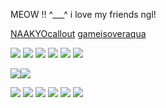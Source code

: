 MEOW !! ^___^  i love my friends ngl!

[NAAKYOcallout](https://rentry.co/NAAKYOcallout)
[gameisoveraqua](https://rentry.co/gameisoveraqua)

![](https://supplies.ju.mp/assets/images/gallery01/4818a6e8_original.jpg?v=6a50b904) ![](https://watermelon.crd.co/assets/images/gallery07/2d99cd5f.jpg?v=2a41aca3) ![](https://watermelon.crd.co/assets/images/gallery07/8fac4f7e.gif?v=2a41aca3) ![](https://64.media.tumblr.com/1f05704d0bb02629e4f0c9d2956d3f07/473928ea48888009-80/s100x200/de965c3755aa2cc768b659ab2a750e6bd101a16e.gifv) ![](https://64.media.tumblr.com/f5fa6014ce5782a515fa7bf67ed896ed/7db2bebf0a31eed2-81/s100x200/4d3e5d2e322359a405b4dd515d6f0d52f7250ee1.pnj) ![](https://64.media.tumblr.com/05709a5f0eb47da30aee563c462a7338/21317507f7352712-4b/s100x200/7324b9651fc5c546142d791c39ff5201c274891b.webp)

![](https://64.media.tumblr.com/5077364f3c616cfcac0863a3b6f4d2fe/f1413ef45abf2485-af/s100x200/52084bee53534b2bb7b081a750e51a004bd493aa.gifv)![](https://64.media.tumblr.com/b19f583d61d0f1e70f8da2a376825f95/0d9c08ed8003adc6-21/s100x200/da174e5c9473e9703b26ae1ecfd8f8729b2b7cc8.webp)

![](https://64.media.tumblr.com/45136d54b5ece02bd81c2836f580eead/bf20e6d390cc0ec8-fe/s100x200/917b840835956b037a95eb3f50b7c99603243014.gifv) ![](https://64.media.tumblr.com/a9cc6ac03135c48ac15b78e3000b29f8/bf20e6d390cc0ec8-a6/s100x200/e025df98ae8b849f67d1be3a137febdb0f80d5a8.gifv) ![](https://64.media.tumblr.com/016c5b76fee87a0bfbc0f10268d8bff9/bc322c27d288fff3-74/s250x400/1075401f23e490531f76d1013702b8314205d8b1.gifv) ![](https://64.media.tumblr.com/218bc9b5fa0ce2389b46029c7b763d89/0a1e7622c2ffc273-08/s100x200/fc77c81de54fe0bbfcc1d4081a8e679fbccad48d.pnj) ![](https://64.media.tumblr.com/f7fa7d8af1ae3c4d915c9195cf6b0395/4d5c6f64fbf3cb0b-6e/s100x200/27b110ba586e17bf0c4842362fc6de2bc24a76a8.pnj) ![](https://64.media.tumblr.com/9803dd3fe673fbc139ba7244e765f573/2503004b1baf1d0f-56/s100x200/8a731847a4fecddf9d5bdf537761a683489529de.pnj)
